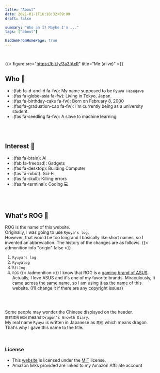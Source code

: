 ```yaml
---
title: "About"
date: 2021-01-1T16:10:32+09:00
draft: false

summary: "Who am I? Maybe I'm ..."
tags: ["about"]

hiddenFromHomePage: true
---
```



<br>  

{{< figure src="https://bit.ly/3a3IAxR" title="Me (alive)" >}}


## Who :boy:
- :(fab fa-d-and-d fa-fw): My name supposed to be `Ryuya Hasegawa`
- :(fas fa-globe-asia fa-fw): Living in Tokyo, Japan.
- :(fas fa-birthday-cake fa-fw): Born on February 8, 2000
- :(fas fa-graduation-cap fa-fw): I'm currently being as a university student.
- :(fas fa-seedling fa-fw): A slave to machine learning

<br>
<br>


## Interest :mag_right:

* :(fas fa-brain): AI
* :(fab fa-freebsd): Gadgets
* :(fas fa-desktop): Building Computer
* :(fas fa-robot): Sci-Fi
* :(fas fa-skull): Killing errors
* :(fas fa-terminal): Coding :computer:

<br>
<br>

## What's ROG :mega:
ROG is the name of this website.    
Originally, I was going to use `Ryuya's log`.  
However, that would be too long and I basically like short names, so I invented an abbreviation.
The history of the changes are as follows.
{{< admonition info "origin" false >}}
1. `Ryuya's log`
2. `Ryuyalog`
3. `R(L)og`
4. `ROG`
{{< /admonition >}}
I know that ROG is a [gaming brand of ASUS](https://amzn.to/2MPFepa). Actually, I love ASUS and it's one of my favorite brands. Miraculously, it came across the same name, so I am using it as the name of this website. (I'll change it if there are any copyright issues)
<br>
<br>

Some people may wonder the Chinese displayed on the header.  
`龍的成長日記` means `Dragon's Growth Diary`.  
My real name `Ryuya` is written in Japanese as `竜也` which means dragon.  
That's why I gave this name to the title.

<br>

### License

- This [website](https://ryuya.uk/) is licensed under the [MIT](https://mit-license.org/) license.
- Amazon links provided are linked to my Amazon Affiliate account
<br>
<br>
